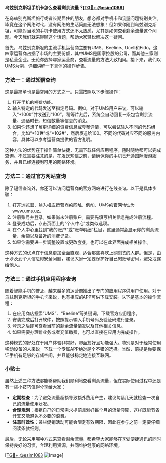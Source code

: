 **乌兹别克斯坦手机卡怎么查看剩余流量？[[TG💪+ @esim1088](https://t.me/s/esim1088)]**

在乌兹别克斯坦旅行或者长期居住的朋友，想必都对手机卡和流量问题特别关注。毕竟在这个网络时代，没有网络的生活简直无法想象！但如果你刚到乌兹别克斯坦，可能对当地的手机卡使用方式还不太熟悉，尤其是如何查看剩余流量这个问题。今天我们就来聊聊这个话题，帮助大家轻松解决这一疑问。

首先，乌兹别克斯坦的主流手机运营商主要有UMS、Beeline、Ucell和Fido。这四家运营商占据了市场的主要份额，其中UMS是国家控股的公司，而其他三家则是私营企业。无论你选择哪家运营商，查看流量的方法大致相同。接下来，我们以UMS为例，详细讲解一下具体的操作步骤。

### 方法一：通过短信查询

这是最简单也是最常用的方式之一。只需按照以下步骤操作：

1. 打开手机的短信功能。
2. 输入特定的代码发送至指定号码。例如，对于UMS用户来说，可以输入“*100#”并发送到“100”。稍等片刻后，系统会自动回复一条包含剩余流量、通话时长、短信数量等信息的消息。
3. 如果你还想了解更详细的资费信息或套餐详情，可以尝试输入不同的代码组合，比如“*101#”或“*102#”，然后发送给100。不同的代码对应不同的服务内容，具体可以参考运营商提供的官方说明。

这种方法的优势在于操作简单快捷，无需下载任何应用程序，随时随地都可以完成查询。不过需要注意的是，在发送短信之前，请确保你的手机已开通国际漫游服务，并且已经连接到可用的网络环境。

### 方法二：通过官方网站查询

除了短信查询外，你还可以访问运营商的官方网站进行在线查询。以下是具体步骤：

1. 打开浏览器，输入相应运营商的网址。例如，UMS的官网地址为www.ums.uz。
2. 注册账号并登录。如果尚未注册账户，需要先填写相关信息完成注册流程。
3. 登录成功后，点击页面上的“个人中心”或类似选项。
4. 在个人中心里找到“我的账户”或“账单明细”栏目，这里通常会显示你的剩余流量、余额以及最近的消费记录。
5. 如果你需要进一步调整设置或更改套餐，也可以在此界面完成相关操作。

这种方式的优点在于信息更加全面直观，适合那些喜欢上网浏览的人群。但是，由于涉及到个人信息的安全问题，建议大家一定要保护好自己的账号密码，避免泄露给他人。

### 方法三：通过手机应用程序查询

随着智能手机的普及，越来越多的运营商推出了专门的应用程序供用户使用。对于乌兹别克斯坦的手机卡来说，也有相应的APP可供下载安装。以下是基本的操作流程：

1. 在应用商店搜索“UMS”、“Beeline”等关键词，下载官方应用程序。
2. 安装完成后打开软件，按照提示输入手机号码及验证码进行登录。
3. 登录之后即可查看当前的剩余流量情况以及其他相关信息。
4. 如果需要办理新业务或者充值缴费，也可以直接在应用内完成操作。

这种模式的好处在于用户体验非常好，界面友好且功能强大。特别是对于经常使用移动设备的人来说，下载一个专属APP绝对是个不错的选择。当然，前提是你要保证手机有足够的存储空间，并且能够稳定地连接互联网。

### 小贴士

虽然上述三种方法都能够帮助我们顺利地查看剩余流量，但在实际使用过程中还是有一些小技巧值得分享给大家：

- **定期检查**：为了避免流量超额导致额外费用产生，建议每隔几天就检查一次自己的流量使用状况。
- **合理规划**：根据自己的日常需求提前规划好每个月的流量预算，这样既能节省开支又能避免不必要的浪费。
- **注意时效性**：某些促销活动可能会限定有效期限，因此在参与之前一定要仔细阅读条款细则。

最后，无论采用哪种方式来查看剩余流量，都希望大家能够在享受便捷通讯的同时保持良好的习惯，合理利用资源，共同维护健康的网络环境。

[[TG💪+ @esim1088](https://t.me/s/esim1088) ![Image](https://i.postimg.cc/4NQfJmqS/Snipaste-2025-05-13-00-14-12.png)]